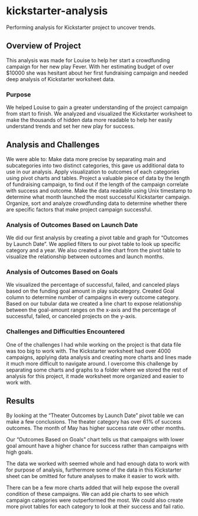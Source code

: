# kickstarter-analysis
Performing analysis for Kickstarter project to uncover trends.

## Overview of Project
This analysis was made for Louise to help her start a crowdfunding campaign for her new play Fever. 
With her estimating budget of over $10000 she was hesitant about her first fundraising campaign and needed deep analysis of Kickstarter worksheet data.

### Purpose
We helped Louise to gain a greater understanding of the project campaign from start to finish.
We analyzed and visualized the Kickstarter worksheet to make the thousands of hidden data more readable to help her easily understand trends and set her new play for success. 

## Analysis and Challenges
We were able to:
Make data more precise by separating main and subcategories into two distinct categories, this gave us additional data to use in our analysis. 
Apply visualization to outcomes of each categories using pivot charts and tables. 
Project a valuable piece of data by the length of fundraising campaign, to find out if the length of the campaign correlate with success and outcome.
Make the data readable using Unix timestamp to determine what month launched the most successful Kickstarter campaign. 
Organize, sort and analyze crowdfunding data to determine whether there are specific factors that make project campaign successful. 

### Analysis of Outcomes Based on Launch Date
We did our first analysis by creating a pivot table and graph for “Outcomes by Launch Date”. 
We applied filters to our pivot table to look up specific category and a year. 
We also created a line chart from the pivot table to visualize the relationship between outcomes and launch months. 

### Analysis of Outcomes Based on Goals
We visualized the percentage of successful, failed, and canceled plays based on the funding goal amount in play subcategory. 
Created Goal column to determine number of campaigns in every outcome category. 
Based on our tubular data we created a line chart to expose relationship between the goal-amount ranges on the x-axis and the percentage of successful, failed, or canceled projects on the y-axis.

### Challenges and Difficulties Encountered
One of the challenges I had while working on the project is that data file was too big to work with. 
The Kickstarter worksheet had over 4000 campaigns, applying data analysis and creating more charts and lines made it much more difficult to navigate around. 
I overcome this challenge by separating some charts and graphs to a folder where we stored the rest of analysis for this project, it made worksheet more organized and easier to work with.

## Results
By looking at the “Theater Outcomes by Launch Date” pivot table we can make a few conclusions. 
The theater category has over 61% of success outcomes. 
The month of May has higher success rate over other months. 

Our “Outcomes Based on Goals” chart tells us that campaigns with lower goal amount have a higher chance for success rather than campaigns with high goals.

The data we worked with seemed whole and had enough data to work with for purpose of analysis, furthermore some of the data in this Kickstarter sheet can be omitted for future analyses to make it easier to work with.

There can be a few more charts added that will help expose the overall condition of these campaigns. We can add pie charts to see which campaign categories were outperformed the most. 
We could also create more pivot tables for each category to look at their success and fail ratio. 
